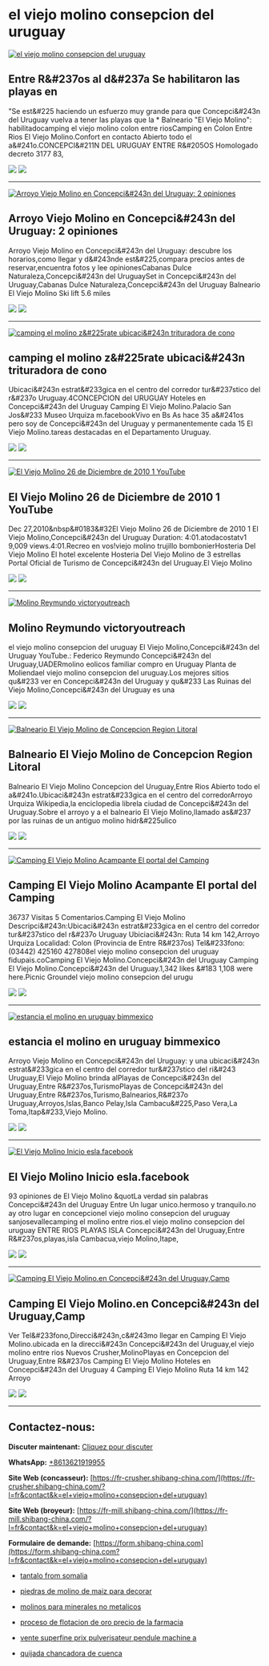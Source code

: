 # el viejo molino consepcion del uruguay

<a href="https://swt.shibang-china.com/?l=fr&img&k=el+viejo+molino+consepcion+del+uruguay" target="_blank">![el viejo molino consepcion del uruguay](http://static.shibang-china.com/all-800x300/516.jpg)</a>

## Entre R&#237os al d&#237a Se habilitaron las playas en
"Se est&#225 haciendo un esfuerzo muy grande para que Concepci&#243n del Uruguay vuelva a tener las playas que la * Balneario "El Viejo Molino": habilitadocamping el viejo molino colon entre riosCamping en Colon Entre Rios El Viejo Molino.Confort en contacto Abierto todo el a&#241o.CONCEPCI&#211N DEL URUGUAY ENTRE R&#205OS Homologado decreto 3177 83,


<a href="https://whatsapp.shibangsoft.com/WhatsApp.php" target="_blank" title="WhatsApp">![](http://static.shibang-china.com/icon/whatsapp.png)</a> <a href="https://swt.shibang-china.com/?l=fr&icon&k=el+viejo+molino+consepcion+del+uruguay" target="_blank">![](http://static.shibang-china.com/icon/chat-fr.png)</a>

---

<a href="https://swt.shibang-china.com/?l=fr&img&k=el+viejo+molino+consepcion+del+uruguay" target="_blank">![Arroyo Viejo Molino en Concepci&#243n del Uruguay: 2 opiniones](http://static.shibang-china.com/all-800x300/125.jpg)</a>

## Arroyo Viejo Molino en Concepci&#243n del Uruguay: 2 opiniones
Arroyo Viejo Molino en Concepci&#243n del Uruguay: descubre los horarios,como llegar y d&#243nde est&#225,compara precios antes de reservar,encuentra fotos y lee opinionesCabanas Dulce Naturaleza,Concepci&#243n del UruguaySet in Concepci&#243n del Uruguay,Cabanas Dulce Naturaleza,Concepci&#243n del Uruguay Balneario El Viejo Molino Ski lift 5.6 miles


<a href="https://whatsapp.shibangsoft.com/WhatsApp.php" target="_blank" title="WhatsApp">![](http://static.shibang-china.com/icon/whatsapp.png)</a> <a href="https://swt.shibang-china.com/?l=fr&icon&k=el+viejo+molino+consepcion+del+uruguay" target="_blank">![](http://static.shibang-china.com/icon/chat-fr.png)</a>

---

<a href="https://swt.shibang-china.com/?l=fr&img&k=el+viejo+molino+consepcion+del+uruguay" target="_blank">![camping el molino z&#225rate ubicaci&#243n trituradora de cono](http://static.shibang-china.com/all-800x300/1505.jpg)</a>

## camping el molino z&#225rate ubicaci&#243n trituradora de cono
Ubicaci&#243n estrat&#233gica en el centro del corredor tur&#237stico del r&#237o Uruguay.4CONCEPCION del URUGUAY Hoteles en Concepci&#243n del Uruguay Camping El Viejo Molino.Palacio San Jos&#233 Museo Urquiza m.facebookVivo en Bs As hace 35 a&#241os pero soy de Concepci&#243n del Uruguay y permanentemente cada 15 El Viejo Molino.tareas destacadas en el Departamento Uruguay.


<a href="https://whatsapp.shibangsoft.com/WhatsApp.php" target="_blank" title="WhatsApp">![](http://static.shibang-china.com/icon/whatsapp.png)</a> <a href="https://swt.shibang-china.com/?l=fr&icon&k=el+viejo+molino+consepcion+del+uruguay" target="_blank">![](http://static.shibang-china.com/icon/chat-fr.png)</a>

---

<a href="https://swt.shibang-china.com/?l=fr&img&k=el+viejo+molino+consepcion+del+uruguay" target="_blank">![El Viejo Molino 26 de Diciembre de 2010 1 YouTube](http://static.shibang-china.com/all-800x300/1139.jpg)</a>

## El Viejo Molino 26 de Diciembre de 2010 1 YouTube
Dec 27,2010&nbsp&#0183&#32El Viejo Molino 26 de Diciembre de 2010 1 El Viejo Molino,Concepci&#243n del Uruguay Duration: 4:01.atodacostatv1 9,009 views.4:01.Recreo en vos!viejo molino trujillo bombonierHosteria Del Viejo Molino El hotel excelente Hosteria Del Viejo Molino de 3 estrellas Portal Oficial de Turismo de Concepci&#243n del Uruguay.El Viejo Molino


<a href="https://whatsapp.shibangsoft.com/WhatsApp.php" target="_blank" title="WhatsApp">![](http://static.shibang-china.com/icon/whatsapp.png)</a> <a href="https://swt.shibang-china.com/?l=fr&icon&k=el+viejo+molino+consepcion+del+uruguay" target="_blank">![](http://static.shibang-china.com/icon/chat-fr.png)</a>

---

<a href="https://swt.shibang-china.com/?l=fr&img&k=el+viejo+molino+consepcion+del+uruguay" target="_blank">![Molino Reymundo victoryoutreach](http://static.shibang-china.com/all-800x300/585.jpg)</a>

## Molino Reymundo victoryoutreach
el viejo molino consepcion del uruguay El Viejo Molino,Concepci&#243n del Uruguay YouTube.: Federico Reymundo Concepci&#243n del Uruguay,UADERmolino eolicos familiar compro en Uruguay Planta de Moliendael viejo molino consepcion del uruguay.Los mejores sitios qu&#233 ver en Concepci&#243n del Uruguay y qu&#233 Las Ruinas del Viejo Molino,Concepci&#243n del Uruguay es una


<a href="https://whatsapp.shibangsoft.com/WhatsApp.php" target="_blank" title="WhatsApp">![](http://static.shibang-china.com/icon/whatsapp.png)</a> <a href="https://swt.shibang-china.com/?l=fr&icon&k=el+viejo+molino+consepcion+del+uruguay" target="_blank">![](http://static.shibang-china.com/icon/chat-fr.png)</a>

---

<a href="https://swt.shibang-china.com/?l=fr&img&k=el+viejo+molino+consepcion+del+uruguay" target="_blank">![Balneario El Viejo Molino de Concepcion Region Litoral](http://static.shibang-china.com/all-800x300/279.jpg)</a>

## Balneario El Viejo Molino de Concepcion Region Litoral
Balneario El Viejo Molino Concepcion del Uruguay,Entre Rios Abierto todo el a&#241o.Ubicaci&#243n estrat&#233gica en el centro del corredorArroyo Urquiza Wikipedia,la enciclopedia librela ciudad de Concepci&#243n del Uruguay.Sobre el arroyo y a el balneario El Viejo Molino,llamado as&#237 por las ruinas de un antiguo molino hidr&#225ulico


<a href="https://whatsapp.shibangsoft.com/WhatsApp.php" target="_blank" title="WhatsApp">![](http://static.shibang-china.com/icon/whatsapp.png)</a> <a href="https://swt.shibang-china.com/?l=fr&icon&k=el+viejo+molino+consepcion+del+uruguay" target="_blank">![](http://static.shibang-china.com/icon/chat-fr.png)</a>

---

<a href="https://swt.shibang-china.com/?l=fr&img&k=el+viejo+molino+consepcion+del+uruguay" target="_blank">![Camping El Viejo Molino Acampante El portal del Camping](http://static.shibang-china.com/all-800x300/1285.jpg)</a>

## Camping El Viejo Molino Acampante El portal del Camping
36737 Visitas 5 Comentarios.Camping El Viejo Molino Descripci&#243n:Ubicaci&#243n estrat&#233gica en el centro del corredor tur&#237stico del r&#237o Uruguay Ubiciaci&#243n: Ruta 14 km 142,Arroyo Urquiza Localidad: Colon (Provincia de Entre R&#237os) Tel&#233fono: (03442) 425160 427808el viejo molino consepcion del uruguay fidupais.coCamping El Viejo Molino.Concepci&#243n del Uruguay Camping El Viejo Molino.Concepci&#243n del Uruguay.1,342 likes &#183 1,108 were here.Picnic Groundel viejo molino consepcion del urugu


<a href="https://whatsapp.shibangsoft.com/WhatsApp.php" target="_blank" title="WhatsApp">![](http://static.shibang-china.com/icon/whatsapp.png)</a> <a href="https://swt.shibang-china.com/?l=fr&icon&k=el+viejo+molino+consepcion+del+uruguay" target="_blank">![](http://static.shibang-china.com/icon/chat-fr.png)</a>

---

<a href="https://swt.shibang-china.com/?l=fr&img&k=el+viejo+molino+consepcion+del+uruguay" target="_blank">![estancia el molino en uruguay bimmexico](http://static.shibang-china.com/all-800x300/558.jpg)</a>

## estancia el molino en uruguay bimmexico
Arroyo Viejo Molino en Concepci&#243n del Uruguay: y una ubicaci&#243n estrat&#233gica en el centro del corredor tur&#237stico del ri&#243 Uruguay,El Viejo Molino brinda alPlayas de Concepci&#243n del Uruguay,Entre R&#237os,TurismoPlayas de Concepci&#243n del Uruguay,Entre R&#237os,Turismo,Balnearios,R&#237o Uruguay,Arroyos,Islas,Banco Pelay,Isla Cambacu&#225,Paso Vera,La Toma,Itap&#233,Viejo Molino.


<a href="https://whatsapp.shibangsoft.com/WhatsApp.php" target="_blank" title="WhatsApp">![](http://static.shibang-china.com/icon/whatsapp.png)</a> <a href="https://swt.shibang-china.com/?l=fr&icon&k=el+viejo+molino+consepcion+del+uruguay" target="_blank">![](http://static.shibang-china.com/icon/chat-fr.png)</a>

---

<a href="https://swt.shibang-china.com/?l=fr&img&k=el+viejo+molino+consepcion+del+uruguay" target="_blank">![El Viejo Molino Inicio esla.facebook](http://static.shibang-china.com/all-800x300/850.jpg)</a>

## El Viejo Molino Inicio esla.facebook
93 opiniones de El Viejo Molino &quotLa verdad sin palabras Concepci&#243n del Uruguay Entre Un lugar unico.hermoso y tranquilo.no ay otro lugar en concepcionel viejo molino consepcion del uruguay sanjosevallecamping el molino entre rios.el viejo molino consepcion del uruguay ENTRE RIOS PLAYAS ISLA Concepci&#243n del Uruguay,Entre R&#237os,playas,isla Cambacua,viejo Molino,Itape,


<a href="https://whatsapp.shibangsoft.com/WhatsApp.php" target="_blank" title="WhatsApp">![](http://static.shibang-china.com/icon/whatsapp.png)</a> <a href="https://swt.shibang-china.com/?l=fr&icon&k=el+viejo+molino+consepcion+del+uruguay" target="_blank">![](http://static.shibang-china.com/icon/chat-fr.png)</a>

---

<a href="https://swt.shibang-china.com/?l=fr&img&k=el+viejo+molino+consepcion+del+uruguay" target="_blank">![Camping El Viejo Molino.en Concepci&#243n del Uruguay,Camp](http://static.shibang-china.com/all-800x300/66.jpg)</a>

## Camping El Viejo Molino.en Concepci&#243n del Uruguay,Camp
Ver Tel&#233fono,Direcci&#243n,c&#243mo llegar en Camping El Viejo Molino.ubicada en la direcci&#243n Concepci&#243n del Uruguay,el viejo molino entre rios Nuevos Crusher,MolinoPlayas en Concepcion del Uruguay,Entre R&#237os Camping El Viejo Molino Hoteles en Concepci&#243n del Uruguay 4 Camping El Viejo Molino Ruta 14 km 142 Arroyo


<a href="https://whatsapp.shibangsoft.com/WhatsApp.php" target="_blank" title="WhatsApp">![](http://static.shibang-china.com/icon/whatsapp.png)</a> <a href="https://swt.shibang-china.com/?l=fr&icon&k=el+viejo+molino+consepcion+del+uruguay" target="_blank">![](http://static.shibang-china.com/icon/chat-fr.png)</a>

---
## Contactez-nous:

**Discuter maintenant:** [Cliquez pour discuter](https://swt.shibang-china.com?l=fr&contact&k=el+viejo+molino+consepcion+del+uruguay)

**WhatsApp:**  [+8613621919955](https://whatsapp.shibangsoft.com/WhatsApp.php)

**Site Web (concasseur):** [https://fr-crusher.shibang-china.com/](https://fr-crusher.shibang-china.com/?l=fr&contact&k=el+viejo+molino+consepcion+del+uruguay)

**Site Web (broyeur):** [https://fr-mill.shibang-china.com/](https://fr-mill.shibang-china.com/?l=fr&contact&k=el+viejo+molino+consepcion+del+uruguay)

**Formulaire de demande:** [https://form.shibang-china.com](https://form.shibang-china.com?l=fr&contact&k=el+viejo+molino+consepcion+del+uruguay)

* [tantalo from somalia](../63/tantalo%20from%20somalia.md)

* [piedras de molino de maiz para decorar](../64/piedras%20de%20molino%20de%20maiz%20para%20decorar.md)

* [molinos para minerales no metalicos](../62/molinos%20para%20minerales%20no%20metalicos.md)

* [proceso de flotacion de oro precio de la farmacia](../64/proceso%20de%20flotacion%20de%20oro%20precio%20de%20la%20farmacia.md)

* [vente superfine prix pulverisateur pendule machine a](../65/vente%20superfine%20prix%20pulverisateur%20pendule%20machine%20a.md)

* [quijada chancadora de cuenca](../62/quijada%20chancadora%20de%20cuenca.md)